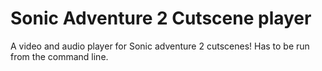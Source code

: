# Sonic Adventure 2 Cutscene player
A video and audio player for Sonic adventure 2 cutscenes!
Has to be run from the command line.